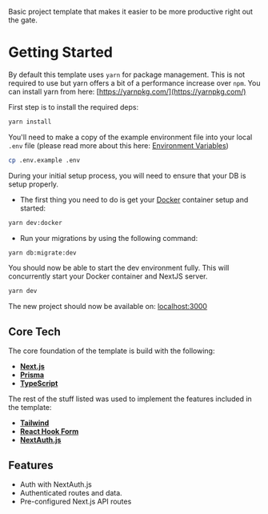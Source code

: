 Basic project template that makes it easier to be more productive right out the gate.

# Getting Started

By default this template uses `yarn` for package management. This is not required to use but yarn offers a bit of a performance increase over `npm`. You can install yarn from here: [https://yarnpkg.com/](https://yarnpkg.com/)

First step is to install the required deps:

```bash
yarn install
```

You'll need to make a copy of the example environment file into your local `.env` file (please read more about this here: [Environment Variables](./docs/EnvironmentVariables.md))

```bash
cp .env.example .env
```

During your initial setup process, you will need to ensure that your DB is setup properly.

- The first thing you need to do is get your [Docker](./docs/Docker.md) container setup and started:

```bash
yarn dev:docker
```

- Run your migrations by using the following command:

```bash
yarn db:migrate:dev
```

You should now be able to start the dev environment fully. This will concurrently start your Docker container and NextJS server.

```bash
yarn dev
```

The new project should now be available on: [localhost:3000](http://localhost:3000)

## Core Tech

The core foundation of the template is build with the following:

- **[Next.js](https://nextjs.org/)**
- **[Prisma](https://www.prisma.io/)**
- **[TypeScript](https://www.typescriptlang.org/)**

The rest of the stuff listed was used to implement the features included in the template:

- **[Tailwind](https://tailwindcss.com/)**
- **[React Hook Form](https://react-hook-form.com/)**
- **[NextAuth.js](https://next-auth.js.org/)**

## Features

- Auth with NextAuth.js
- Authenticated routes and data.
- Pre-configured Next.js API routes

